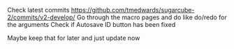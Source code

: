 Check latest commits
https://github.com/tmedwards/sugarcube-2/commits/v2-develop/
Go through the macro pages and do like do/redo for the arguments
Check if Autosave ID button has been fixed

Maybe keep that for later
and just update now